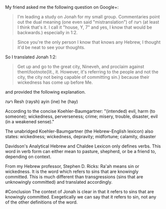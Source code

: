 My friend asked me the following question on Google+:
> I'm leading a study on Jonah for my small group. Commentaries point out the dual meaning (one even said "mistranslation") of רעה (at least I think that's it. I call it "house, Y, 7" and yes, I know that would be backwards.) especially in 1:2.

> Since you're the only person I know that knows any Hebrew, I thought it'd be neat to see your thoughts. 

So I translated Jonah 1:2:
> Get up and go to the great city, Nineveh, and proclaim against them\footnote{lit., it. However, it's referring to the people and not the city, the city not being capable of committing sin.} because their wickedness has come up before Me.

and provided the following explanation.

רעה Resh (raysh) ayin (ine) he (hay)

According to the concise Koehler-Baumgartner: "(intended) evil, harm (to someone); wickedness, perverseness; crime; misery, trouble, disaster, evil (in a weakened sense)."

The unabridged Koehler-Baumgartner (the Hebrew-English lexicon) also states: wickedness; wickedness, depravity; midfortune; calamity, disaster

Davidson's Analytical Hebrew and Chaldee Lexicon only defines verbs. This word in verb form can either mean to pasture, shepherd, or be a friend to, depending on context.

From my Hebrew professor, Stephen D. Ricks: Ra'ah means sin or wickedness. It is the word which refers to sins that are knowingly committed. This is much different than transgressions (sins that are unknowingly committed) and translated accordingly.

#Conclusion
The context of Jonah is clear in that it refers to sins that are knowingly committed. Exegetically we can say that it refers to sin, not any of the other definitions of the word.﻿
